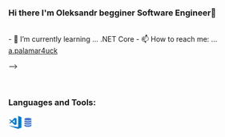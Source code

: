 ### Hi there I'm Oleksandr begginer Software Engineer👋 



<br />
- 🌱 I’m currently learning ... .NET Core
- 📫 How to reach me: ...  <a href="skype:a.palamar4uck?chat">a.palamar4uck</a>

-->

<br />

### Languages and Tools:


<img align="left" alt="Visual Studio Code" width="26px" src="https://raw.githubusercontent.com/github/explore/80688e429a7d4ef2fca1e82350fe8e3517d3494d/topics/visual-studio-code/visual-studio-code.png" />
<img align="left" alt="SQL" width="26px" src="https://raw.githubusercontent.com/github/explore/80688e429a7d4ef2fca1e82350fe8e3517d3494d/topics/sql/sql.png" />

